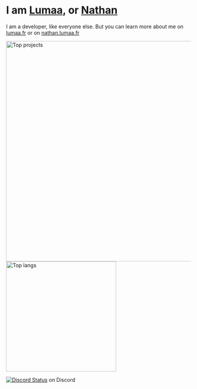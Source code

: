 # I am [Lumaa](https://lumaa.fr/), or [Nathan](https://nathan.lumaa.fr/)
I am a developer, like everyone else. But you can learn more about me on [lumaa.fr](https://lumaa.fr/) or on [nathan.lumaa.fr](https://nathan.lumaa.fr/)

<div>
  <img src="https://api.star-history.com/svg?repos=ciderapp/Cider-Remote,lumaa-dev/BubbleApp,V-Fast/BackroomsMod&type=Date&theme=dark" width=600 alt="Top projects" />
  <img src="https://github-readme-stats.vercel.app/api/top-langs/?username=lumaa-dev" width=300 alt="Top langs" />
</div>

[![Discord Status](https://api.statusbadges.me/badge/status/474231265059405845?simple=true)](https://discordapp.com/users/474231265059405845) on Discord
